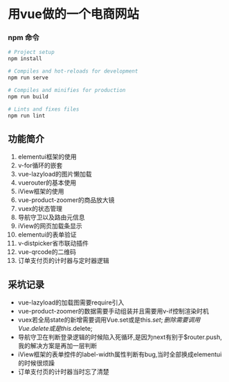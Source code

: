 # 用vue做的一个电商网站

### npm 命令
```bash
# Project setup
npm install

# Compiles and hot-reloads for development
npm run serve

# Compiles and minifies for production
npm run build

# Lints and fixes files
npm run lint

```

## 功能简介
1. elementui框架的使用
1. v-for循环的嵌套
1. vue-lazyload的图片懒加载
1. vuerouter的基本使用
1. iView框架的使用
1. vue-product-zoomer的商品放大镜
1. vuex的状态管理
1. 导航守卫以及路由元信息
1. iView的网页加载条显示
1. elementui的表单验证
1. v-distpicker省市联动插件
1. vue-qrcode的二维码
1. 订单支付页的计时器与定时器逻辑

## 采坑记录
- vue-lazyload的加载图需要require引入
- vue-product-zoomer的数据需要手动组装并且需要用v-if控制渲染时机
- vuex若全局state的新增需要调用Vue.set或是this.$set;删除需要调用Vue.delete或是this.$delete;
- 导航守卫在判断登录逻辑的时候陷入死循环,是因为next有别于$router.push,我的解决方案是再加一层判断
- iView框架的表单控件的label-width属性判断有bug,当时全部换成elementui的时候很烦躁
- 订单支付页的计时器当时忘了清楚